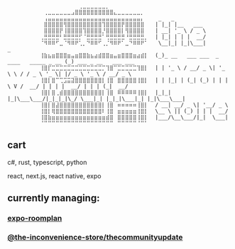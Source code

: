 ```
         ⠀⠀⠀⠀⠀⠀⠀⠀⠀⠀⠀⢀⣀⣀⣀⣀⣀⣀⡀⠀⠀⠀⠀⠀⠀⠀⠀⠀⠀⠀                                                                     
         ⠀⠀⢀⣀⣀⣀⣀⣀⣀⣠⣿⣿⣿⣿⣿⣿⣿⣿⣿⣿⣄⣀⣀⣀⣀⣀⣀⡀⠀⠀                                                                     
         ⠀⠀⢠⣤⣤⣤⣤⣤⣤⣤⣤⣤⣤⣤⣤⣤⣤⣤⣤⣤⣤⣤⣤⣤⣤⣤⣤⡄⠀⠀  _   _                                                              
         ⠀⠀⣿⣿⣿⣿⣿⢻⣿⣿⣿⣿⣿⣿⣿⣿⣿⢹⣿⣿⣿⣿⡟⣿⣿⣿⣿⣿⠀⠀ | |_| |__   ___                                                     
         ⠀⠀⣿⣿⣿⣿⡟⢸⣿⣿⣿⣿⢹⣿⣿⣿⣿⡘⣿⣿⣿⣿⡇⢻⣿⣿⣿⣿⠀⠀ | __| '_ \ / _ \                                                    
         ⠀⢀⣛⣛⣛⣛⠃⣛⣛⣛⣛⡋⠈⣛⣛⣛⣛⠁⢛⣛⣛⣛⣛⠘⣛⣛⣛⣛⡀⠀ | |_| | | |  __/                                                    
         ⠀⠈⠻⠿⠿⠋⣀⠈⠻⠿⠟⢁⡀⠙⠿⠿⠋⢀⡈⠻⠿⠟⠁⣀⠙⠿⠿⠟⠁⠀  \__|_| |_|\___|                        _                           
         ⠀⢸⣷⣦⣶⣿⣿⣿⣶⣤⣶⣿⣿⣷⣦⣴⣾⣿⣿⣶⣤⣶⣿⣿⣿⣶⣴⣾⡇⠀ (_)_ __   ___ ___  _ ____   _____ _ __ (_) ___ _ __   ___ ___       
         ⠀⢸⣿⡏⣉⣉⣉⣉⣉⣉⣉⣉⣉⣉⣉⣉⣉⡉⢹⣿⠉⣉⣉⣉⣉⣉⢹⣿⡇⠀ | | '_ \ / __/ _ \| '_ \ \ / / _ \ '_ \| |/ _ \ '_ \ / __/ _ \      
         ⠀⢸⣿⡇⣿⠉⢉⣩⣭⣽⣿⣿⣿⣿⣿⣿⣿⡇⢸⣿⠀⣿⣿⣿⣿⣿⢸⣿⡇⠀ | | |_| | (_| (_) | | | \ V /  __/ | | | |  __/ | | | (_|  __/      
         ⠀⢸⣿⡇⣿⢀⣾⣿⣿⣿⣿⣿⣿⣿⣿⣿⣿⡇⢸⣿⠀⠿⠿⠿⠿⠿⢸⣿⡇⠀ |_|_| |_|\___\___/|_|_|_|\_/ \___|_| |_|_|\___|_| |_|\___\___|      
         ⠀⢸⣿⡇⣿⣼⣿⣿⣿⣿⣿⣿⣿⣿⣿⣿⣿⡇⢸⣿⠀⠶⠶⠶⠶⠶⢸⣿⡇⠀ / __| __/ _ \| '__/ _ \                                             
         ⠀⢸⣿⡇⢿⣿⣿⣿⣿⣿⣿⣿⣿⣿⣿⣿⣿⠇⢸⣿⠀⣶⣶⣶⣶⣶⢸⣿⡇⠀ \__ \ || (_) | | |  __/                                             
         ⠀⢸⣿⣷⣶⣶⣶⣶⣶⣶⣶⣶⣶⣶⣶⣶⣶⣶⣾⣿⠀⣿⣿⣿⣿⣿⢸⣿⡇⠀ |___/\__\___/|_|  \___|                                             
         ⠀⠈⠉⠉⠉⠉⠉⠉⠉⠉⠉⠉⠉⠉⠉⠉⠉⠉⠉⠉⠀⠉⠉⠉⠉⠉⠈⠉⠁⠀                                                                     
```
## cart

c#, rust, typescript, python

react, next.js, react native, expo

## currently managing:

### **[expo-roomplan](https://github.com/fordat/expo-roomplan)**

### **[@the-inconvenience-store/thecommunityupdate](https://github.com/the-inconvenience-store/thecommunityupdate)**

